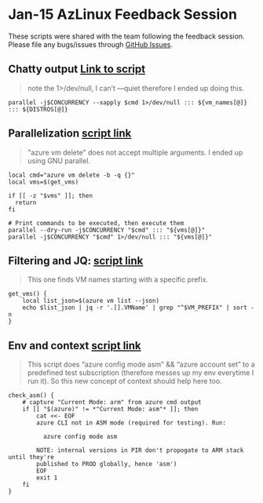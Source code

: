 
# Jan-15 AzLinux Feedback Session
These scripts were shared with the team following the feedback session.  Please file any bugs/issues through [GitHub Issues](https://github.com/Azure/azure-powershell/issues).

## Chatty output [Link to script](https://github.com/Azure/azure-docker-extension/blob/7889a401ade48adf10c8290875c167cd68ffe25c/integration-test/test.sh#L144)

> note the 1>/dev/null, I can’t —quiet therefore I ended up doing this.

```
parallel -j$CONCURRENCY --xapply $cmd 1>/dev/null ::: ${vm_names[@]} ::: ${DISTROS[@]}
```

## Parallelization [script link](https://github.com/Azure/azure-docker-extension/blob/7889a401ade48adf10c8290875c167cd68ffe25c/integration-test/test.sh#L163-L172)

> "azure vm delete" does not accept multiple arguments. I ended up using GNU parallel.

```
local cmd="azure vm delete -b -q {}"
local vms=$(get_vms)

if [[ -z "$vms" ]]; then
  return
fi

# Print commands to be executed, then execute them
parallel --dry-run -j$CONCURRENCY "$cmd" ::: "${vms[@]}"
parallel -j$CONCURRENCY "$cmd" 1>/dev/null ::: "${vms[@]}"
```


## Filtering and JQ: [script link](https://github.com/Azure/azure-docker-extension/blob/7889a401ade48adf10c8290875c167cd68ffe25c/integration-test/test.sh#L155-L158)

> This one finds VM names starting with a specific prefix.

```
get_vms() {
	local list_json=$(azure vm list --json)
	echo $list_json | jq -r '.[].VMName' | grep "^$VM_PREFIX" | sort -n
}
```

## Env and context [script link](https://github.com/Azure/azure-docker-extension/blob/7889a401ade48adf10c8290875c167cd68ffe25c/integration-test/test.sh#L155-L158)

> This script does “azure config mode asm” && “azure account set” to a predefined test subscription (therefore messes up my env everytime I run it). So this new concept of context should help here too.

```
check_asm() {
	# capture "Current Mode: arm" from azure cmd output
	if [[ "$(azure)" != *"Current Mode: asm"* ]]; then
		cat <<- EOF
		azure CLI not in ASM mode (required for testing). Run:

		  azure config mode asm

		NOTE: internal versions in PIR don't propogate to ARM stack until they're
		published to PROD globally, hence 'asm')
		EOF
		exit 1
	fi
}
```
